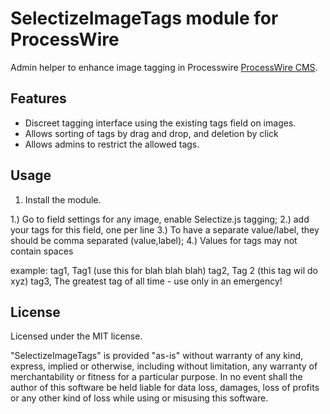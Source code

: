 SelectizeImageTags module for ProcessWire
================

Admin helper to enhance image tagging in Processwire [ProcessWire CMS](http://processwire.com/).

## Features

- Discreet tagging interface using the existing tags field on images.
- Allows sorting of tags by drag and drop, and deletion by click
- Allows admins to restrict the allowed tags.

## Usage

1. Install the module.

1.) Go to field settings for any image, enable Selectize.js tagging;
2.) add your tags for this field, one per line
3.) To have a separate value/label, they should be comma separated (value,label);
4.) Values for tags may not contain spaces

example:
tag1, Tag1 (use this for blah blah blah)
tag2, Tag 2 (this tag wil do xyz)
tag3, The greatest tag of all time - use only in an emergency!


## License

Licensed under the MIT license.

"SelectizeImageTags" is provided "as-is" without warranty of any kind, express, implied or otherwise, including without limitation, any warranty of merchantability or fitness for a particular purpose. In no event shall the author of this software be held liable for data loss, damages, loss of profits or any other kind of loss while using or misusing this software.
